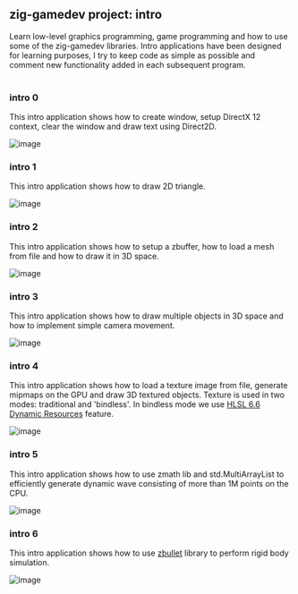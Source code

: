 ## zig-gamedev project: intro

Learn low-level graphics programming, game programming and how to use some of the zig-gamedev libraries. Intro applications have been designed for learning purposes, I try to keep code as simple as possible and comment new functionality added in each subsequent program.
<br />
<br />

### intro 0

This intro application shows how to create window, setup DirectX 12 context, clear the window and draw text using Direct2D.

![image](screenshots/screenshot0.png)

### intro 1

This intro application shows how to draw 2D triangle.

![image](screenshots/screenshot1.png)

### intro 2

This intro application shows how to setup a zbuffer, how to load a mesh from file and how to draw it in 3D space.

![image](screenshots/screenshot2.png)

### intro 3

This intro application shows how to draw multiple objects in 3D space and how to implement simple camera movement.

![image](screenshots/screenshot3.png)

### intro 4

This intro application shows how to load a texture image from file, generate mipmaps on the GPU and draw 3D textured objects. Texture is used in two modes: traditional and 'bindless'. In bindless mode we use [HLSL 6.6 Dynamic Resources](https://microsoft.github.io/DirectX-Specs/d3d/HLSL_SM_6_6_DynamicResources.html) feature.

![image](screenshots/screenshot4.png)

### intro 5

This intro application shows how to use zmath lib and std.MultiArrayList to efficiently generate dynamic wave consisting of more than 1M points on the CPU.

![image](screenshots/screenshot5.png)

### intro 6

This intro application shows how to use [zbullet](https://github.com/michal-z/zig-gamedev/tree/main/libs/zbullet) library to perform rigid body simulation.

![image](screenshots/screenshot6.png)

